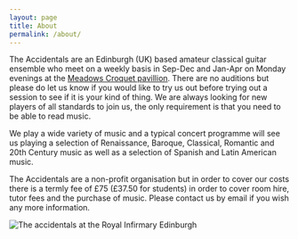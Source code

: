 ```yaml
---
layout: page
title: About
permalink: /about/
---
```


The Accidentals are an Edinburgh (UK) based amateur classical guitar ensemble who 
meet on a weekly basis in Sep-Dec and Jan-Apr on Monday evenings at the 
[Meadows Croquet pavillion](https://meadowscroquet.org.uk/club/find.php). 
There are no auditions but please do let us know if you would like to try us out
before trying out a session to see if it is your kind of thing. We are always 
looking for new players of all standards to join us, the only requirement is that 
you need to be able to read music.

We play a wide variety of music and a typical concert programme will see us playing 
a selection of Renaissance, Baroque, Classical, Romantic and 20th Century music as 
well as a selection of Spanish and Latin American music.

The Accidentals are a non-profit organisation but in order to cover our costs there 
is a termly fee of £75 (£37.50 for students) in order to cover room hire, tutor 
fees and the purchase of music. Please contact us by email if you wish any more 
information.

![The accidentals at the Royal Infirmary Edinburgh](/images/assets/accidentals_rie.png)
